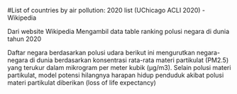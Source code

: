 #List of countries by air pollution: 2020 list (UChicago ACLI 2020) - Wikipedia

Dari website Wikipedia Mengambil data table ranking polusi negara di dunia tahun 2020

Daftar negara berdasarkan polusi udara berikut ini mengurutkan negara-negara di dunia 
berdasarkan konsentrasi rata-rata materi partikulat (PM2.5) yang terukur dalam mikrogram per meter kubik (μg/m3).
Selain polusi materi partikulat, model potensi hilangnya harapan hidup penduduk akibat polusi materi partikulat diberikan (loss of life expectancy)

